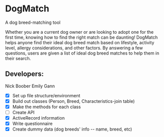 # DogMatch
A dog breed-matching tool


Whether you are a current dog owner or are looking to adopt one for the first time, knowing how to find the right match can be daunting! DogMatch helps anyone find their ideal dog breed match based on lifestyle, activity level, allergy considerations, and other factors. By answering a few questions, users are given a list of ideal dog breed matches to help them in their search.

## Developers: 
Nick Boober
Emily Gann

- [X] Set up file structure/environment
- [X] Build out classes (Person, Breed, Characteristics-join table)
- [X] Make the methods for each class
- [ ] Create API
- [x] ActiveRecord information
- [X] Write questionnaire
- [X] Create dummy data (dog breeds' info -- name, breed, etc)
